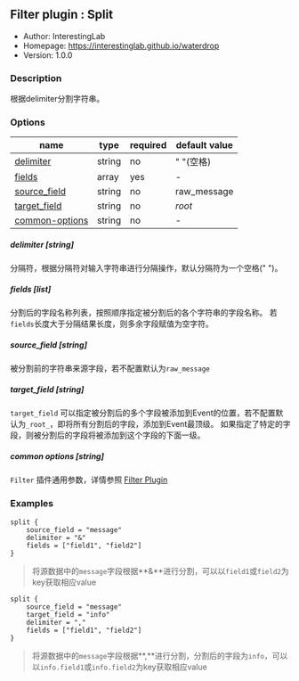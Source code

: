 ## Filter plugin : Split

* Author: InterestingLab
* Homepage: https://interestinglab.github.io/waterdrop
* Version: 1.0.0

### Description

根据delimiter分割字符串。

### Options

| name | type | required | default value |
| --- | --- | --- | --- |
| [delimiter](#delimiter-string) | string | no | " "(空格) |
| [fields](#fields-array) | array | yes | - |
| [source_field](#source_field-string) | string | no | raw_message |
| [target_field](#target_field-string) | string | no | _root_ |
| [common-options](#common-options-string)| string | no | - |


##### delimiter [string]

分隔符，根据分隔符对输入字符串进行分隔操作，默认分隔符为一个空格(" ")。

##### fields [list]

分割后的字段名称列表，按照顺序指定被分割后的各个字符串的字段名称。
若`fields`长度大于分隔结果长度，则多余字段赋值为空字符。

##### source_field [string]

被分割前的字符串来源字段，若不配置默认为`raw_message`

##### target_field [string]

`target_field` 可以指定被分割后的多个字段被添加到Event的位置，若不配置默认为`_root_`，即将所有分割后的字段，添加到Event最顶级。
如果指定了特定的字段，则被分割后的字段将被添加到这个字段的下面一级。

##### common options [string]

`Filter` 插件通用参数，详情参照 [Filter Plugin](/zh-cn/v1/configuration/filter-plugin)


### Examples

```
split {
    source_field = "message"
    delimiter = "&"
    fields = ["field1", "field2"]
}
```

> 将源数据中的`message`字段根据**&**进行分割，可以以`field1`或`field2`为key获取相应value

```
split {
    source_field = "message"
    target_field = "info"
    delimiter = ","
    fields = ["field1", "field2"]
}
```

> 将源数据中的`message`字段根据**,**进行分割，分割后的字段为`info`，可以以`info.field1`或`info.field2`为key获取相应value
